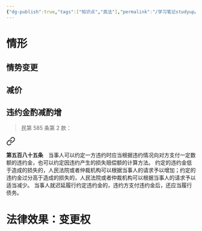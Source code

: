 ```yaml
---
{"dg-publish":true,"tags":["知识点","民法"],"permalink":"/学习笔记studyup/民法总论/可变更/","dgPassFrontmatter":true,"created":"2024-11-18T12:07:54.093+08:00","updated":"2024-11-18T12:09:50.285+08:00"}
---
```


# 情形
## 情势变更
## 减价
## 违约金酌减酌增
>民第 585 条第 2 款：
<div class="transclusion internal-embed is-loaded"><a class="markdown-embed-link" href="/////#t585" aria-label="Open link"><svg xmlns="http://www.w3.org/2000/svg" width="24" height="24" viewBox="0 0 24 24" fill="none" stroke="currentColor" stroke-width="2" stroke-linecap="round" stroke-linejoin="round" class="svg-icon lucide-link"><path d="M10 13a5 5 0 0 0 7.54.54l3-3a5 5 0 0 0-7.07-7.07l-1.72 1.71"></path><path d="M14 11a5 5 0 0 0-7.54-.54l-3 3a5 5 0 0 0 7.07 7.07l1.71-1.71"></path></svg></a><div class="markdown-embed">



**第五百八十五条**　当事人可以约定一方违约时应当根据违约情况向对方支付一定数额的违约金，也可以约定因违约产生的损失赔偿额的计算方法。
约定的违约金低于造成的损失的，人民法院或者仲裁机构可以根据当事人的请求予以增加；约定的违约金过分高于造成的损失的，人民法院或者仲裁机构可以根据当事人的请求予以适当减少。
当事人就迟延履行约定违约金的，违约方支付违约金后，还应当履行债务。 

</div></div>

# 法律效果：变更权
